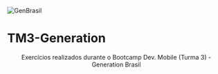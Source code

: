 ![GenBrasil](https://user-images.githubusercontent.com/100245306/167464563-c6ef711d-28ee-460f-b6bd-baff387f7b6e.png)

# TM3-Generation

<center>Exercícios realizados durante o Bootcamp Dev. Mobile (Turma 3) - Generation Brasil</center>
